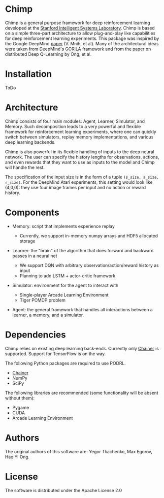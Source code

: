 # Chimp

Chimp is a general purpose framework for deep reinforcement learning developed at the [Stanford Intelligent Systems Laboratory](http://sisl.stanford.edu/).
Chimp is based on a simple three-part architecture to allow plug-and-play like capabilities for deep reinforcement
learning experiments. 
This package was inspired by the Google DeepMind [paper](http://www.nature.com/nature/journal/v518/n7540/full/nature14236.html) (V. Mnih, et al). 
Many of the architectural ideas were taken from DeepMind's
[GORILA](http://www.humphreysheil.com/blog/gorila-google-reinforcement-learning-architecture) framework and from the
[paper](http://arxiv.org/pdf/1508.04186.pdf) on distributed Deep Q-Learning by Ong, et al. 

# Installation

ToDo

# Architecture 

Chimp consists of four main modules: Agent, Learner, Simulator, and Memory. Such decomposition leads to a very powerful and flexible framework for reinforcement learning experiments, where one can quickly switch between simulators, replay memory implementations, and various deep learning backends.

Chimp is also powerful in its flexible handling of inputs to the deep neural network. 
The user can specify the history lengths for observations, actions, and even rewards that they want to use as inputs to the model and Chimp will handle the rest. 

The specification of the input size is in the form of a tuple ```(s_size, a_size, r_size)```. For the DeepMind Atari experiments, this setting would look like (4,0,0): they use four image frames per input and no action or reward history. 

# Components

* Memory: script that implements experience replay
	* Currently, we support in-memory numpy arrays and HDF5 allocated storage

* Learner: the "brain" of the algorithm that does forward and backward passes in a neural net
	* We support DQN with arbitrary observation/action/reward history as input
	* Planning to add LSTM + actor-critic framework

* Simulator: environment for the agent to interact with
	* Single-player Arcade Learning Environment
	* Tiger POMDP problem

* Agent: the general framework that handles all interactions between a learner, a memory, and a simulator.

# Dependencies

Chimp relies on existing deep learning back-ends. Currently only [Chainer](http://chainer.org/) is supported. Support
for TensorFlow is on the way.

The following Python packages are required to use PODRL.
* [Chainer](https://github.com/pfnet/chainer)
* NumPy
* SciPy

The following libraries are recommended (some functionality will be absent without them):
* Pygame
* CUDA
* Arcade Learning Environment

# Authors

The original authors of this software are: Yegor Tkachenko, Max Egorov, Hao Yi Ong.

# License

The software is distributed under the Apache License 2.0
